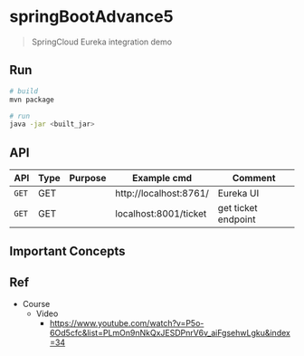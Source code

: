 # springBootAdvance5
>   SpringCloud Eureka integration demo

## Run
```bash
# build
mvn package

# run
java -jar <built_jar>
```

## API

| API | Type | Purpose | Example cmd | Comment|
| ----- | -------- | ---- | ----- | ---- |
| `GET` | GET | | http://localhost:8761/ | Eureka UI
| `GET` | GET | | localhost:8001/ticket | get ticket endpoint

## Important Concepts

## Ref

- Course
    - Video
        - https://www.youtube.com/watch?v=P5o-6Od5cfc&list=PLmOn9nNkQxJESDPnrV6v_aiFgsehwLgku&index=34